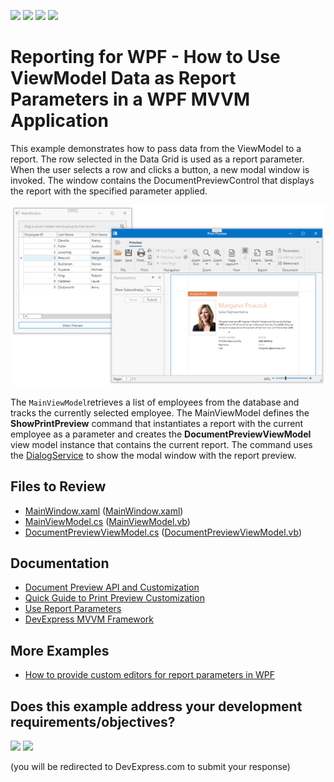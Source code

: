 <!-- default badges list -->
![](https://img.shields.io/endpoint?url=https://codecentral.devexpress.com/api/v1/VersionRange/417419878/23.2.3%2B)
[![](https://img.shields.io/badge/Open_in_DevExpress_Support_Center-FF7200?style=flat-square&logo=DevExpress&logoColor=white)](https://supportcenter.devexpress.com/ticket/details/T1036945)
[![](https://img.shields.io/badge/📖_How_to_use_DevExpress_Examples-e9f6fc?style=flat-square)](https://docs.devexpress.com/GeneralInformation/403183)
[![](https://img.shields.io/badge/💬_Leave_Feedback-feecdd?style=flat-square)](#does-this-example-address-your-development-requirementsobjectives)
<!-- default badges end -->
# Reporting for WPF - How to Use ViewModel Data as Report Parameters in a WPF MVVM Application

This example demonstrates how to pass data from the ViewModel to a report. The row selected in the Data Grid is used as a report parameter. When the user selects a row and clicks a button, a new modal window is invoked. The window contains the DocumentPreviewControl that displays the report with the specified parameter applied.

![Screenshot](images/screenshot.png)

The `MainViewModel`retrieves a list of employees from the database and tracks the currently selected employee. The MainViewModel defines the **ShowPrintPreview** command that instantiates a report with the current employee as a parameter and creates the **DocumentPreviewViewModel** view model instance that contains the current report. The command uses the [DialogService](https://docs.devexpress.com/WPF/17467/mvvm-framework/services/predefined-set/dialog-services/dialogservice) to show the modal window with the report preview.

<!-- default file list -->
## Files to Review

- [MainWindow.xaml](./CS/MainWindow.xaml) ([MainWindow.xaml](./VB/MainWindow.xaml))
- [MainViewModel.cs](./CS/Models/MainViewModel.cs) ([MainViewModel.vb](./VB/Models/MainViewModel.vb))
- [DocumentPreviewViewModel.cs](./CS/Models/DocumentPreviewViewModel.cs) ([DocumentPreviewViewModel.vb](./VB/Models/DocumentPreviewViewModel.vb))

<!-- default file list end -->

## Documentation

- [Document Preview API and Customization](https://docs.devexpress.com/XtraReports/119220/wpf-reporting/wpf-reporting-document-preview/api-and-customization)
- [Quick Guide to Print Preview Customization](https://docs.devexpress.com/XtraReports/119228/wpf-reporting/wpf-reporting-document-preview/api-and-customization/quick-guide-to-print-preview-customization)
- [Use Report Parameters](https://docs.devexpress.com/XtraReports/4812/detailed-guide-to-devexpress-reporting/use-report-parameters)
- [DevExpress MVVM Framework](https://docs.devexpress.com/WPF/15112/mvvm-framework)


## More Examples

- [How to provide custom editors for report parameters in WPF](https://github.com/DevExpress-Examples/Reporting_how-to-provide-custom-editors-for-report-parameters-in-wpf-e3359)
<!-- feedback -->
## Does this example address your development requirements/objectives?

[<img src="https://www.devexpress.com/support/examples/i/yes-button.svg"/>](https://www.devexpress.com/support/examples/survey.xml?utm_source=github&utm_campaign=reporting-wpf-mvvm-viewmodel-data-to-report&~~~was_helpful=yes) [<img src="https://www.devexpress.com/support/examples/i/no-button.svg"/>](https://www.devexpress.com/support/examples/survey.xml?utm_source=github&utm_campaign=reporting-wpf-mvvm-viewmodel-data-to-report&~~~was_helpful=no)

(you will be redirected to DevExpress.com to submit your response)
<!-- feedback end -->
